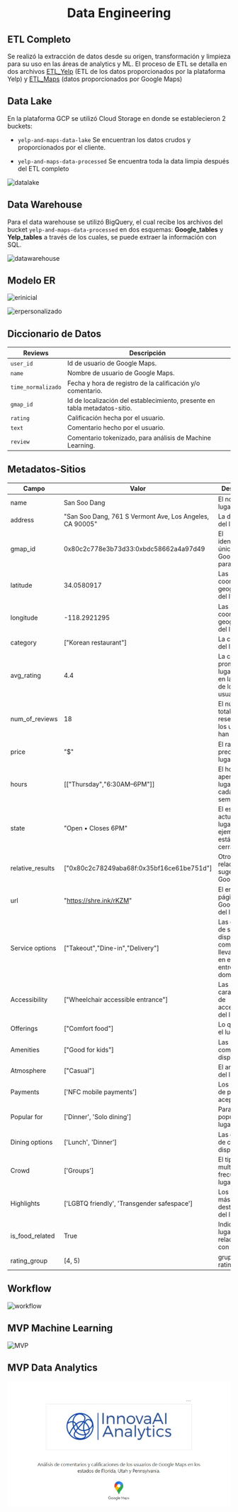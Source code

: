 # <div align="center">**Data Engineering**</div>


## ETL Completo

Se realizó la extracción de datos desde su origen, transformación y limpieza para su uso en las áreas de analytics y ML. El proceso de ETL se detalla en dos archivos [ETL_Yelp]() (ETL de los datos proporcionados por la plataforma Yelp) y [ETL_Maps]() (datos proporcionados por Google Maps)


## Data Lake

En la plataforma GCP se utilizó Cloud Storage en donde se establecieron 2 buckets:

- `yelp-and-maps-data-lake`  Se encuentran los datos crudos y proporcionados por el cliente.

- `yelp-and-maps-data-processed` Se encuentra toda la data limpia después del ETL completo

![datalake](https://github.com/mreliflores/PF-Henry/blob/main/assets/Datalake.png?raw=true)


## Data Warehouse

Para el data warehouse se utilizó BigQuery, el cual recibe los archivos del bucket `yelp-and-maps-data-processed` en dos esquemas: **Google_tables** y **Yelp_tables** a través de los cuales, se puede extraer la información con SQL.

![datawarehouse]()


## Modelo ER

![erinicial](https://github.com/mreliflores/PF-Henry/blob/main/assets/DiagramaER.png?raw=true)

![erpersonalizado]()


## Diccionario de Datos

| Reviews | Descripción |
| --- | --- |
| `user_id` | Id de usuario de Google Maps. |
| `name` | Nombre de usuario de Google Maps. |
| `time_normalizado` | Fecha y hora de registro de la calificación y/o comentario. |
| `gmap_id` | Id de localización del establecimiento, presente en tabla metadatos-sitio. |
| `rating` | Calificación hecha por el usuario. |
| `text` | Comentario hecho por el usuario. |
| `review` | Comentario tokenizado, para análisis de Machine Learning. |

## Metadatos-Sitios 

| Campo | Valor | Descripción | Tipo |
| --- | --- | --- | --- |
| name | San Soo Dang | El nombre del lugar | object |
| address | "San Soo Dang, 761 S Vermont Ave, Los Angeles, CA 90005" | La dirección del lugar | object |
| gmap_id | 0x80c2c778e3b73d33:0xbdc58662a4a97d49 | El identificador único de Google Maps para el lugar | object |
| latitude | 34.0580917 | Las coordenadas geográficas del lugar | float64 |
| longitude | -118.2921295 | Las coordenadas geográficas del lugar | float64 |
| category | ["Korean restaurant"] | La categoría del lugar | object |
| avg_rating | 4.4 | La calificación promedio del lugar basada en las reseñas de los usuarios | float64 |
| num_of_reviews | 18 | El número total de reseñas que los usuarios han dejado | int64 |
| price | "$" | El rango de precios del lugar | int64 |
| hours | [["Thursday","6:30AM–6PM"]] | El horario de apertura del lugar para cada día de la semana | object |
| state | "Open • Closes 6PM" | El estado actual del lugar, por ejemplo, si está abierto o cerrado | object |
| relative_results | ["0x80c2c78249aba68f:0x35bf16ce61be751d"] | Otros lugares relacionados sugeridos por Google Maps | object |
| url | "https://shre.ink/rKZM" | El enlace a la página de Google Maps del lugar | object |
| Service options | ["Takeout","Dine-in","Delivery"] | Las opciones de servicio disponibles, como para llevar, comer en el lugar o entrega a domicilio | object |
| Accessibility | ["Wheelchair accessible entrance"] | Las características de accesibilidad del lugar | object |
| Offerings | ["Comfort food"] | Lo que ofrece el lugar | object |
| Amenities | ["Good for kids"] | Las comodidades disponibles | object |
| Atmosphere | ["Casual"] | El ambiente del lugar | object |
| Payments | ['NFC mobile payments'] | Los métodos de pago aceptados | object |
| Popular for | ['Dinner', 'Solo dining'] | Para qué es popular el lugar | object |
| Dining options | ['Lunch', 'Dinner'] | Las opciones de comedor disponibles | object |
| Crowd | ['Groups'] | El tipo de multitud que frecuenta el lugar | object |
| Highlights | ['LGBTQ friendly', 'Transgender safespace'] | Los aspectos más destacados del lugar | object |
| is_food_related | True | Indica si el lugar está relacionado con la comida | object |
| rating_group | [4, 5) | grupo del rating | float64 |


## Workflow

![workflow](https://github.com/mreliflores/PF-Henry/blob/main/assets/Workflow.png?raw=true)


## MVP Machine Learning

![MVP](https://github.com/mreliflores/PF-Henry/blob/main/assets/MVP.png?raw=true)

## MVP Data Analytics

![Reviews_analytics](https://github.com/JuanPa2608/PF-Henry/blob/main/assets/portada_DataAnalytics.jpg)
